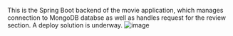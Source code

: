 This is the Spring Boot backend of the movie application, which manages connection to MongoDB databse as well as handles request for the review section. A deploy solution is underway.
![image](https://github.com/QuangMinhTran26/MoviesBackend/assets/123067605/e53f5537-1353-42b3-8f24-185d4be873f7)
